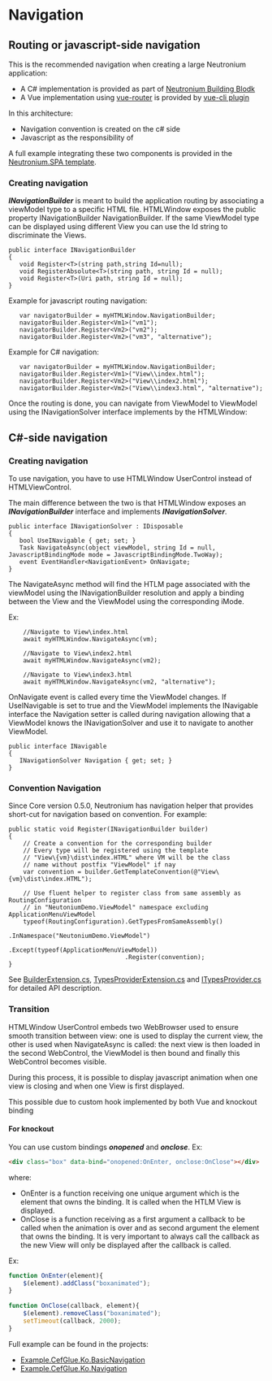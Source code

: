 # Navigation

## Routing or javascript-side navigation

This is the recommended navigation when creating a large Neutronium application:
* A C# implementation is provided as part of [Neutronium Building Blodk](../tools/building-block.html#Application)
* A Vue implementation using [vue-router](https://router.vuejs.org/) is provided by [vue-cli plugin](../tools/vue-cli-plugin#Application)

In this architecture:
* Navigation convention is created on the c# side
* Javascript as the responsibility of  

A full example integrating these two components is provided in the [Neutronium.SPA template](https://github.com/NeutroniumCore/Neutronium.SPA.Template).

### Creating navigation

**_INavigationBuilder_** is meant to build the application routing by associating a viewModel type to a specific HTML file. HTMLWindow exposes the public property INavigationBuilder NavigationBuilder. If the same ViewModel type can be displayed using different View you can use the Id string to discriminate the Views.

```CSharp
public interface INavigationBuilder
{
   void Register<T>(string path,string Id=null); 
   void RegisterAbsolute<T>(string path, string Id = null); 
   void Register<T>(Uri path, string Id = null); 
}
```

Example for javascript routing navigation:
```CSharp
   var navigatorBuilder = myHTMLWindow.NavigationBuilder;
   navigatorBuilder.Register<Vm1>("vm1");
   navigatorBuilder.Register<Vm2>("vm2");
   navigatorBuilder.Register<Vm2>("vm3", "alternative");
```

Example for C# navigation:
```CSharp
   var navigatorBuilder = myHTMLWindow.NavigationBuilder;
   navigatorBuilder.Register<Vm1>("View\\index.html");
   navigatorBuilder.Register<Vm2>("View\\index2.html");
   navigatorBuilder.Register<Vm2>("View\\index3.html", "alternative");
```
 
Once the routing is done, you can navigate from ViewModel to ViewModel using the INavigationSolver interface implements by the HTMLWindow:





## C#-side navigation

### Creating navigation

To use navigation, you have to use HTMLWindow UserControl instead of HTMLViewControl.

The main difference between the two is that HTMLWindow exposes an **_INavigationBuilder_** interface and implements **_INavigationSolver_**.


```CSharp
public interface INavigationSolver : IDisposable
{
   bool UseINavigable { get; set; }
   Task NavigateAsync(object viewModel, string Id = null, JavascriptBindingMode mode = JavascriptBindingMode.TwoWay);
   event EventHandler<NavigationEvent> OnNavigate;
}
```

The NavigateAsync method will find the HTLM page associated with the viewModel using the INavigationBuilder resolution and apply a binding between the View and the ViewModel using the corresponding iMode. 


Ex:
```CSharp
    //Navigate to View\index.html
    await myHTMLWindow.NavigateAsync(vm);

    //Navigate to View\index2.html
    await myHTMLWindow.NavigateAsync(vm2);

    //Navigate to View\index3.html
    await myHTMLWindow.NavigateAsync(vm2, "alternative");
```

OnNavigate event is called every time the ViewModel changes.
If UseINavigable is set to true and the ViewModel implements the INavigable interface the Navigation setter is called during navigation allowing that a ViewModel knows the INavigationSolver and use it to navigate to another ViewModel.
```CSharp
public interface INavigable
{
   INavigationSolver Navigation { get; set; }
} 
```

### Convention Navigation

Since Core version 0.5.0, Neutronium has navigation helper that provides short-cut for navigation based on convention. For example:

```CSharp
public static void Register(INavigationBuilder builder)
{
    // Create a convention for the corresponding builder
    // Every type will be registered using the template
    // "View\{vm}\dist\index.HTML" where VM will be the class
    // name without postfix "ViewModel" if nay
    var convention = builder.GetTemplateConvention(@"View\{vm}\dist\index.HTML");

    // Use fluent helper to register class from same assembly as RoutingConfiguration
    // in "NeutoniumDemo.ViewModel" namespace excluding ApplicationMenuViewModel
    typeof(RoutingConfiguration).GetTypesFromSameAssembly()
                                .InNamespace("NeutoniumDemo.ViewModel")
                                .Except(typeof(ApplicationMenuViewModel))
                                .Register(convention);
}
```

See [BuilderExtension.cs](../../Neutronium.Core/Navigation/Routing/BuilderExtension.cs),  [TypesProviderExtension.cs](../../Neutronium.Core/Navigation/Routing/TypesProviderExtension.cs) and [ITypesProvider.cs](../../Neutronium.Core/Navigation/Routing/ITypesProvider.cs) for detailed API description.



### Transition

HTMLWindow UserControl embeds two WebBrowser used to ensure smooth transition between view: one is used to display the current view, the other is used when NavigateAsync is called: the next view is then loaded in the second WebControl, the ViewModel is then bound and finally this WebControl becomes visible.

During this process, it is possible to display javascript animation when one view is closing and when one View is first displayed.

This possible due to custom hook implemented by both Vue and knockout binding

#### For knockout
You can use custom bindings **_onopened_** and **_onclose_**. Ex:
```HTML
<div class="box" data-bind="onopened:OnEnter, onclose:OnClose"></div>
```
where: 
* OnEnter is a function receiving one unique argument which is the element that owns the binding. It is called when the HTLM View is displayed.
* OnClose is a function receiving as a first argument a callback to be called when the animation is over and as second argument the element that owns the binding. It is very important to always call the callback as the new View will only be displayed after the callback is called.

Ex:
```javascript
function OnEnter(element){
    $(element).addClass("boxanimated");
}
      
function OnClose(callback, element){
    $(element).removeClass("boxanimated");
    setTimeout(callback, 2000);
}
```

Full example can be found in the projects: 
* [Example.CefGlue.Ko.BasicNavigation](https://github.com/David-Desmaisons/Neutronium/tree/master/Examples/Example.CefGlue.Ko.BasicNavigation)
* [Example.CefGlue.Ko.Navigation](https://github.com/David-Desmaisons/Neutronium/tree/master/Examples/Example.CefGlue.Ko.Navigation)
